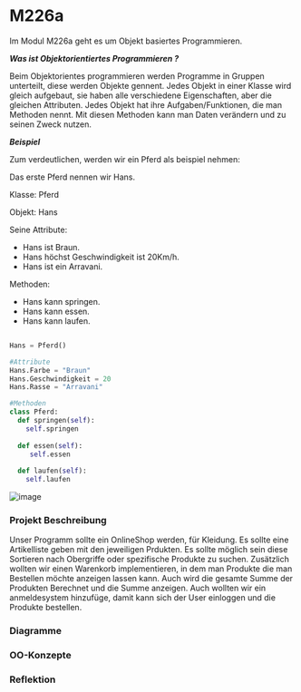 # M226a

Im Modul M226a geht es um Objekt basiertes Programmieren.

***Was ist Objektorientiertes Programmieren ?***

Beim Objektorientes programmieren werden Programme in Gruppen unterteilt, diese werden Objekte gennent. Jedes Objekt in einer Klasse wird gleich aufgebaut, sie haben alle verschiedene Eigenschaften, aber die gleichen Attributen. Jedes Objekt hat ihre Aufgaben/Funktionen, die man Methoden nennt. Mit diesen Methoden kann man Daten verändern und zu seinen Zweck nutzen.

***Beispiel***

Zum verdeutlichen, werden wir ein Pferd als beispiel nehmen:

Das erste Pferd nennen wir Hans.

Klasse: Pferd

Objekt: Hans

Seine Attribute:
- Hans ist Braun.
- Hans höchst Geschwindigkeit ist 20Km/h.
- Hans ist ein Arravani.

Methoden:
- Hans kann springen.
- Hans kann essen.
- Hans kann laufen.

``` python

Hans = Pferd()

#Attribute
Hans.Farbe = "Braun"
Hans.Geschwindigkeit = 20
Hans.Rasse = "Arravani"

#Methoden
class Pferd:
  def springen(self):
    self.springen
    
  def essen(self):
     self.essen
     
  def laufen(self):
    self.laufen
```

![image](https://user-images.githubusercontent.com/89509863/140812688-b3e5d820-24c7-4b88-b378-049b10f879e2.png)



### Projekt Beschreibung

Unser Programm sollte ein OnlineShop werden, für Kleidung. Es sollte eine Artikelliste geben mit den jeweiligen Prdukten. Es sollte möglich sein diese Sortieren nach Obergriffe oder spezifische Produkte zu suchen. Zusätzlich wollten wir einen Warenkorb implementieren, in dem man Produkte die man Bestellen möchte anzeigen lassen kann. Auch wird die gesamte Summe der Produkten Berechnet und die Summe anzeigen. Auch wollten wir ein anmeldesystem hinzufüge, damit kann sich der User einloggen und die Produkte bestellen.



### Diagramme

### OO-Konzepte

### Reflektion
